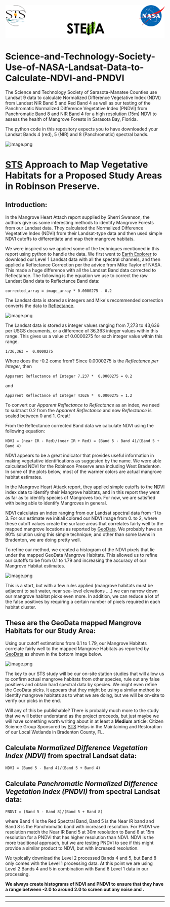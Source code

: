 ![image](sts_nasa.png)

# Science-and-Technology-Society-Use-of-NASA-Landsat-Data-to-Calculate-NDVI-and-PNDVI
The Science and Technology Society of Sarasota-Manatee Counties use Landsat 9 data to calculate Normalized Difference Vegetative Index (NDVI) from Landsat NIR Band 5 and Red Band 4 as well as our testing of the Panchromatic Normalized Difference Vegetative Index (PNDVI) from Panchromatic Band 8 and NIR Band 4 for a high resolution (15m) NDVI to assess the health of Mangrove Forests in Sarasota Bay, Florida. 

The python code in this repository expects you to have downloaded your Landsat Bands 4 (red), 5 (NIR) and 8 (Panchromatic) spectral bands. 

![image.png](attachment:034d5e5d-38a7-4e47-9044-47a65544d457.png)

# [STS](https://scienceandtechnologysociety.org/) Approach to Map Vegetative Habitats for a Proposed Study Areas in Robinson Preserve.

## Introduction:

In the Mangrove Heart Attach report supplied by Sherri Swanson, the authors give us some interesting methods to identify Mangrove Forests from our Landsat data. They calculated the Normalized Difference Vegetative Index (NDVI) from their Landsat-type data and then used simple NDVI cutoffs to differentiate and map their mangrove habitats. 

We were inspired so we applied some of the techniques mentioned in this report using python to handle the data. We first went to [Earth Explorer](https://earthexplorer.usgs.gov/) to download our Level 1 Landsat data with all the spectral channels, and then applied a Reflectance Correction per the advice from Mike Taylor of NASA. This made a huge difference with all the Landsat Band data corrected to Reflectance. The following is the equation we use to correct the raw Landsat Band data to Reflectance Band data:

    corrected_array = image_array * 0.0000275 - 0.2

The Landsat data is stored as integers and Mike's recommended correction converts the data to [Reflectance](https://www.usgs.gov/faqs/how-do-i-use-a-scale-factor-landsat-level-2-science-products). 

![image.png](attachment:425117b2-41ff-4ebf-9da4-a9f670565c6b.png)

The Landsat data is stored as integer values ranging from 7,273 to 43,636 per USGS documents, or a difference of 36,363 integer values within this range. This gives us a value of 0.0000275 for each integer value within this range. 

    1/36,363 =  0.0000275
    
Where does the -0.2 come from? Since  0.0000275 is the *Reflectance per Integer*, then 

    Apparent Reflectance of Integer 7,237 *  0.0000275 = 0.2
    
and

    Apparent Reflectance of Integer 43626 *  0.0000275 = 1.2
    
To convert our *Apparent Reflectance* to *Reflectance* as an index, we need to subtract 0.2 from the *Apparent Reflectance* and now *Reflectance* is scaled between 0 and 1. Great!

From the Reflectance corrected Band data we calculate NDVI using the following equation:

    NDVI = (near IR - Red)/(near IR + Red) = (Band 5 - Band 4)/(Band 5 + Band 4)

NDVI appears to be a great indicator that provides useful information in making vegetative identifications as suggested by the name. We were able calculated NDVI for the Robinson Preserve area including West Bradenton.  In some of the plots below, most of the warmer colors are actual mangrove habitat estimates. 

In the Mangrove Heart Attack report, they applied simple cutoffs to the NDVI index data to identify their Mangrove habitats, and in this report they went as far as to identify species of Mangroves too. For now, we are satisfied with being able to identify Mangroves in general.  

NDVI calculates an index ranging from our Landsat spectral data from -1 to 3. For our estimate we initiall colored our NDVI image from 0. to 2, where these cutoff values create the surface areas that correlates fairly well to the mapped mangrove locations as reported by [GeoData](https://geodata.myfwc.com/datasets/a78a27e02f9d4a71a3c3357aefc35baf/about). We probably have an 80% solution using this simple technique; and other than some lawns in Bradenton, we are doing pretty well. 

To refine our method, we created a histogram of the NDVI pixels that lie under the mapped GeoData Mangrove Habitats. This allowed us to refine our cutoffs to be from 0.1 to 1.79 and increasing the accuracy of our Mangrove Habitat estimates. 

![image.png](attachment:ece0481e-b8c3-4ebf-ba82-c6398898c236.png)

This is a start, but with a few rules applied (mangrove habitats must be adjacent to salt water, near sea-level elevations  ….) we can narrow down our mangrove habitat picks even more. In addition, we can reduce a lot of the false positives by requiring a certain number of pixels required in each habitat cluster. 

## These are the GeoData mapped Mangrove Habitats for our Study Area:

Using our cutoff estimations from 0.1 to 1.79, our Mangrove Habitats correlate fairly well to the mapped Mangrove Habitats as reported by [GeoData](https://geodata.myfwc.com/datasets/a78a27e02f9d4a71a3c3357aefc35baf/about) as shown in the bottom image below. 

![image.png](attachment:918dde58-f7fe-477c-a4fc-fa87f9ab1e1f.png)

The key to our STS study will be our on-site station studies that will allow us to confirm actual mangrove habitats from other species, rule out any false positives and obtain hard spectral data by species. We might even refine the GeoData picks. It appears that they might be using a similar method to identify mangrove habitats as to what we are doing, but we will be on-site to verify our picks in the end. 

Will any of this be publishable? There is probably much more to the study that we will better understand as the project proceeds, but just maybe we will have something worth writing about in at least a **Medium** article: Citizen Science Group Sponsored by [STS](https://scienceandtechnologysociety.org/) Helps in the Maintaining and Restoration of our Local Wetlands in Bradenton County, FL.

## Calculate *Normalized Difference Vegetation Index (NDVI)* from spectral Landsat data:

    NDVI = (Band 5 - Band 4)/(Band 5 + Band 4) 

## Calculate *Panchromatic Normalized Difference Vegetation Index (PNDVI)* from spectral Landsat data:

    PNDVI = (Band 5 - Band 8)/(Band 5 + Band 8) 

where Band 4 is the Red Spectral Band, Band 5 is the Near IR band and Band 8 is the Panchromatic band with increased resolution. For PNDVI we resolution match the Near IR Band 5 at 30m resolution to Band 8 at 15m resolution for a PNDVI that has higher resolution than NDVI. NDVI is the more traditional approach, but we are testing PNDVI to see if this might provide a similar product to NDVI, but with increased resolution. 

We typically download the Level 2 processed Bands 4 and 5, but Band 8 only comes with the Level 1 processing data. At this point we are using Level 2 Bands 4 and 5 in combination with Band 8 Level 1 data in our processing. 


**We always create histograms of NDVI and PNDVI to ensure that they have a range between -2.0 to around 2.0 to screen out any noise and .**

---
---
